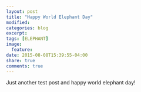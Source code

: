 ```yaml
---
layout: post
title: "Happy World Elephant Day"
modified:
categories: blog
excerpt:
tags: [ELEPHANT]
image:
  feature:
date: 2015-08-08T15:39:55-04:00
share: true
comments: true
---
```



Just another test post and happy world elephant day!
